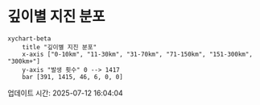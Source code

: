 # 깊이별 지진 분포

```mermaid
xychart-beta
    title "깊이별 지진 분포"
    x-axis ["0-10km", "11-30km", "31-70km", "71-150km", "151-300km", "300km+"]
    y-axis "발생 횟수" 0 --> 1417
    bar [391, 1415, 46, 6, 0, 0]
```

업데이트 시간: 2025-07-12 16:04:04
